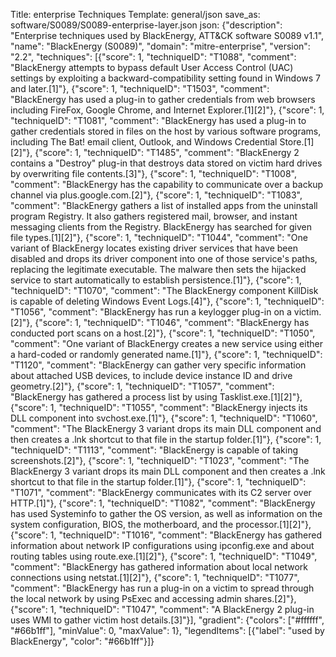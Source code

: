 Title: enterprise Techniques
Template: general/json
save_as: software/S0089/S0089-enterprise-layer.json
json: {"description": "Enterprise techniques used by BlackEnergy, ATT&CK software S0089 v1.1", "name": "BlackEnergy (S0089)", "domain": "mitre-enterprise", "version": "2.2", "techniques": [{"score": 1, "techniqueID": "T1088", "comment": "BlackEnergy attempts to bypass default User Access Control (UAC) settings by exploiting a backward-compatibility setting found in Windows 7 and later.[1]"}, {"score": 1, "techniqueID": "T1503", "comment": "BlackEnergy has used a plug-in to gather credentials from web browsers including FireFox, Google Chrome, and Internet Explorer.[1][2]"}, {"score": 1, "techniqueID": "T1081", "comment": "BlackEnergy has used a plug-in to gather credentials stored in files on the host by various software programs, including The Bat! email client, Outlook, and Windows Credential Store.[1][2]"}, {"score": 1, "techniqueID": "T1485", "comment": "BlackEnergy 2 contains a \"Destroy\" plug-in that destroys data stored on victim hard drives by overwriting file contents.[3]"}, {"score": 1, "techniqueID": "T1008", "comment": "BlackEnergy has the capability to communicate over a backup channel via plus.google.com.[2]"}, {"score": 1, "techniqueID": "T1083", "comment": "BlackEnergy gathers a list of installed apps from the uninstall program Registry. It also gathers registered mail, browser, and instant messaging clients from the Registry. BlackEnergy has searched for given file types.[1][2]"}, {"score": 1, "techniqueID": "T1044", "comment": "One variant of BlackEnergy locates existing driver services that have been disabled and drops its driver component into one of those service's paths, replacing the legitimate executable. The malware then sets the hijacked service to start automatically to establish persistence.[1]"}, {"score": 1, "techniqueID": "T1070", "comment": "The BlackEnergy component KillDisk is capable of deleting Windows Event Logs.[4]"}, {"score": 1, "techniqueID": "T1056", "comment": "BlackEnergy has run a keylogger plug-in on a victim.[2]"}, {"score": 1, "techniqueID": "T1046", "comment": "BlackEnergy has conducted port scans on a host.[2]"}, {"score": 1, "techniqueID": "T1050", "comment": "One variant of BlackEnergy creates a new service using either a hard-coded or randomly generated name.[1]"}, {"score": 1, "techniqueID": "T1120", "comment": "BlackEnergy can gather very specific information about attached USB devices, to include device instance ID and drive geometry.[2]"}, {"score": 1, "techniqueID": "T1057", "comment": "BlackEnergy has gathered a process list by using Tasklist.exe.[1][2]"}, {"score": 1, "techniqueID": "T1055", "comment": "BlackEnergy injects its DLL component into svchost.exe.[1]"}, {"score": 1, "techniqueID": "T1060", "comment": "The BlackEnergy 3 variant drops its main DLL component and then creates a .lnk shortcut to that file in the startup folder.[1]"}, {"score": 1, "techniqueID": "T1113", "comment": "BlackEnergy is capable of taking screenshots.[2]"}, {"score": 1, "techniqueID": "T1023", "comment": "The BlackEnergy 3 variant drops its main DLL component and then creates a .lnk shortcut to that file in the startup folder.[1]"}, {"score": 1, "techniqueID": "T1071", "comment": "BlackEnergy communicates with its C2 server over HTTP.[1]"}, {"score": 1, "techniqueID": "T1082", "comment": "BlackEnergy has used Systeminfo to gather the OS version, as well as information on the system configuration, BIOS, the motherboard, and the processor.[1][2]"}, {"score": 1, "techniqueID": "T1016", "comment": "BlackEnergy has gathered information about network IP configurations using ipconfig.exe and about routing tables using route.exe.[1][2]"}, {"score": 1, "techniqueID": "T1049", "comment": "BlackEnergy has gathered information about local network connections using netstat.[1][2]"}, {"score": 1, "techniqueID": "T1077", "comment": "BlackEnergy has run a plug-in on a victim to spread through the local network by using PsExec and accessing admin shares.[2]"}, {"score": 1, "techniqueID": "T1047", "comment": "A BlackEnergy 2 plug-in uses WMI to gather victim host details.[3]"}], "gradient": {"colors": ["#ffffff", "#66b1ff"], "minValue": 0, "maxValue": 1}, "legendItems": [{"label": "used by BlackEnergy", "color": "#66b1ff"}]}